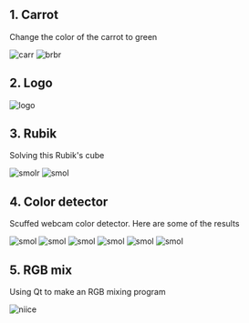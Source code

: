 ## 1. Carrot
Change the color of the carrot to green

![carr](https://user-images.githubusercontent.com/103634638/233738675-1c796a7e-f41e-4a84-af4e-4d72930cfe80.jpg)
![brbr](https://user-images.githubusercontent.com/103634638/233738781-9f1a7b9e-6ca7-4a51-80a7-b42a7c39c2ca.jpg)

## 2. Logo
![logo](https://user-images.githubusercontent.com/103634638/233739185-453af5b0-0e7f-40ee-85cd-4463a5458b3b.png)

## 3. Rubik
Solving this Rubik's cube

![smolr](https://user-images.githubusercontent.com/103634638/233740364-6b9d307a-adf7-4bd5-9948-9e7fe77c28c4.png)
![smol](https://user-images.githubusercontent.com/103634638/233740179-0d12bacb-5514-4319-ae0a-4d7abe0633ba.png)

## 4. Color detector
Scuffed webcam color detector. Here are some of the results

![smol](https://user-images.githubusercontent.com/103634638/233740918-a1d73fae-4876-4bfc-b0fc-8bcf9d84188a.jpg)
![smol](https://user-images.githubusercontent.com/103634638/233743420-44ebcf12-6b95-4683-bed3-41f678080ded.jpg)
![smol](https://user-images.githubusercontent.com/103634638/233743460-a50504cf-9cdc-47c7-841a-3aa42c25c716.jpg)
![smol](https://user-images.githubusercontent.com/103634638/233743491-40947af9-afe1-4702-aef3-8c604bfa6e85.jpg)
![smol](https://user-images.githubusercontent.com/103634638/233743514-a8260a91-a2af-4373-8918-1cba37df43e0.jpg)
![smol](https://user-images.githubusercontent.com/103634638/233743533-9842823f-1ab0-48cc-a4c1-c27aeea11dbb.jpg)

## 5. RGB mix
Using Qt to make an RGB mixing program

![niice](https://user-images.githubusercontent.com/103634638/233744630-17200dce-256d-4ea6-af45-abc1147f19f6.JPG)
